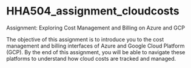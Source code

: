 # HHA504_assignment_cloudcosts
Assignment: Exploring Cost Management and Billing on Azure and GCP

The objective of this assignment is to introduce you to the cost management and billing interfaces of Azure and Google Cloud Platform (GCP). By the end of this assignment, you will be able to navigate these platforms to understand how cloud costs are tracked and managed.

